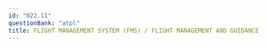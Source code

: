 ```yaml
---
id: "022.11"
questionBank: "atpl"
title: FLIGHT MANAGEMENT SYSTEM (FMS) / FLIGHT MANAGEMENT AND GUIDANCE SYSTEM (FMGS)
---
```

